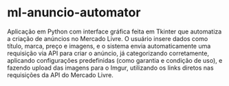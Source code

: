 # ml-anuncio-automator
Aplicação em Python com interface gráfica feita em Tkinter que automatiza a criação de anúncios no Mercado Livre. O usuário insere dados como título, marca, preço e imagens, e o sistema envia automaticamente uma requisição via API para criar o anúncio, já categorizando corretamente, aplicando configurações predefinidas (como garantia e condição de uso), e fazendo upload das imagens para o Imgur, utilizando os links diretos nas requisições da API do Mercado Livre.
